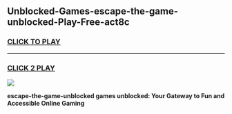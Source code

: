 
## Unblocked-Games-escape-the-game-unblocked-Play-Free-act8c
<h3>
<a href="https://premium76.site?title=escape-the-game-unblocked&ref=17A">CLICK TO PLAY</a></h3>
<hr>

<h3>
<a href="https://premium76.site?title=escape-the-game-unblocked&ref=17A">CLICK 2 PLAY</a>
  
</h3>

<a href="https://premium76.site?title=escape-the-game-unblocked&ref=17A"><img src="https://clearcache.store/games.png"></a>


**escape-the-game-unblocked games unblocked: Your Gateway to Fun and Accessible Online Gaming**
